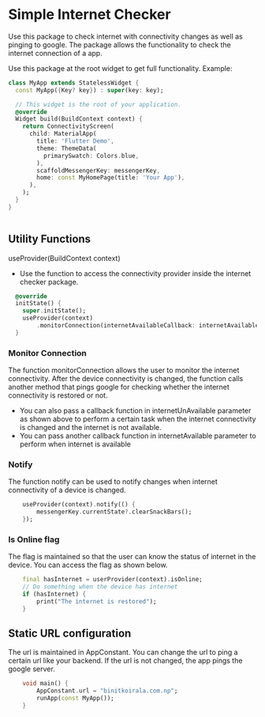 # Simple Internet Checker

Use this package to check internet with connectivity changes as well as pinging to google.
The package allows the functionality to check the internet connection of a app.

Use this package at the root widget to get full functionality. Example:

```dart
class MyApp extends StatelessWidget {
  const MyApp({Key? key}) : super(key: key);

  // This widget is the root of your application.
  @override
  Widget build(BuildContext context) {
    return ConnectivityScreen(
      child: MaterialApp(
        title: 'Flutter Demo',
        theme: ThemeData(
          primarySwatch: Colors.blue,
        ),
        scaffoldMessengerKey: messengerKey,
        home: const MyHomePage(title: 'Your App'),
      ),
    );
  }
}
  
  ```

  ## Utility Functions

useProvider(BuildContext context)
- Use the function to access the connectivity provider inside the internet checker package.

```dart
  @override
  initState() {
    super.initState();
    useProvider(context)
        .monitorConnection(internetAvailableCallback: internetAvailable, internetUnAvailableCallback: internetUnAvailable);
  }

```

### Monitor Connection
The function monitorConnection allows the user to monitor the internet connectivity. After the device connectivity is changed, the function calls another method that pings google for checking whether the internet connectivity is restored or not.
- You can also pass a callback function in internetUnAvailable parameter as shown above to perform a certain task when the internet connectivity is changed and the internet is not available.
- You can pass another callback function in internetAvailable parameter to perform when internet is available

### Notify
The function notify can be used to notify changes when internet connectivity of a device is changed.

```dart
    useProvider(context).notify(() {
        messengerKey.currentState?.clearSnackBars();
    });
```

### Is Online flag
The flag is maintained so that the user can know the status of internet in the device. You can access the flag as shown below.

```dart
    final hasInternet = userProvider(context).isOnline;
    // Do something when the device has internet
    if (hasInternet) {
        print("The internet is restored");
    }
```

## Static URL configuration
The url is maintained in AppConstant. You can change the url to ping a certain url like your backend. If the url is not changed, the app pings the google server.
```dart
    void main() {
        AppConstant.url = "binitkoirala.com.np";
        runApp(const MyApp());
    }
```


